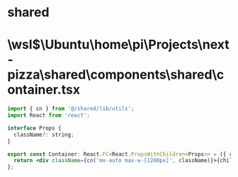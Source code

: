 # shared
# \\wsl$\Ubuntu\home\pi\Projects\next-pizza\shared\components\shared\container.tsx
```jsx
import { cn } from '@/shared/lib/utils';
import React from 'react';

interface Props {
  className?: string;
}

export const Container: React.FC<React.PropsWithChildren<Props>> = ({ className, children }) => {
  return <div className={cn('mx-auto max-w-[1280px]', className)}>{children}</div>;
};

```